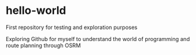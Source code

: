 # hello-world
First repository for testing and exploration purposes

Exploring Github for myself to understand the world of programming and route planning through OSRM
